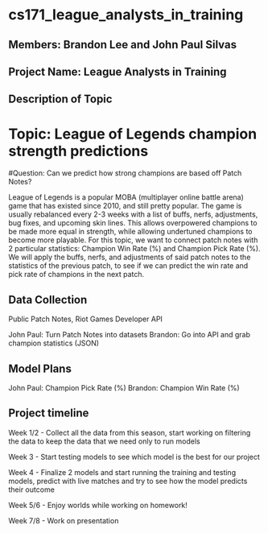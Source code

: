 # cs171\_league\_analysts\_in\_training

## Members: Brandon Lee and John Paul Silvas

## Project Name: League Analysts in Training

## Description of Topic

# Topic: League of Legends champion strength predictions

#Question: Can we predict how strong champions are based off Patch Notes?

League of Legends is a popular MOBA (multiplayer online battle arena) game that has existed since 2010, and still pretty popular. The game is usually rebalanced every 2-3 weeks with a list of buffs, nerfs, adjustments, bug fixes, and upcoming skin lines. This allows overpowered champions to be made more equal in strength, while allowing undertuned champions to become more playable. For this topic, we want to connect patch notes with 2 particular statistics: Champion Win Rate (%) and Champion Pick Rate (%). We will apply the buffs, nerfs, and adjustments of said patch notes to the statistics of the previous patch, to see if we can predict the win rate and pick rate of champions in the next patch.


## Data Collection

Public Patch Notes, Riot Games Developer API

John Paul: Turn Patch Notes into datasets
Brandon: Go into API and grab champion statistics (JSON)

## 

## Model Plans

John Paul: Champion Pick Rate (%)
Brandon: Champion Win Rate (%)

## 

## Project timeline

Week 1/2 - Collect all the data from this season, start working on filtering the data to keep the data that we need only to run models



Week 3 - Start testing models to see which model is the best for our project



Week 4 - Finalize 2 models and start running the training and testing models, predict with live matches and try to see how the model predicts their outcome



Week 5/6 - Enjoy worlds while working on homework!



Week 7/8 - Work on presentation

